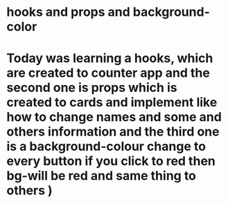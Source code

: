 # hooks and props and background-color 
<h1> Today was learning a hooks, which are created to counter app and the second one is props which is created to cards and implement like how to change names and some and others information and the third one is a background-colour change to every button if you click to red then bg-will be red and same thing to others )</h1>

